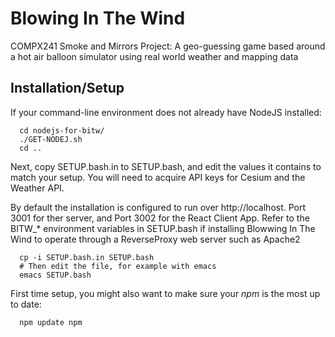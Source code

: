 # Blowing In The Wind

COMPX241 Smoke and Mirrors Project: A geo-guessing game based around a
hot air balloon simulator using real world weather and mapping data


## Installation/Setup

If your command-line environment does not already have NodeJS installed:

```
  cd nodejs-for-bitw/
  ./GET-NODEJ.sh
  cd ..
```

Next, copy SETUP.bash.in to SETUP.bash, and edit the values it contains
to match your setup.  You will need to acquire API keys for Cesium
and the Weather API.

By default the installation is configured to run over http://localhost.
Port 3001 for ther server, and Port 3002 for the React Client App.
Refer to the BITW_* environment variables in SETUP.bash if installing
Blowwing In The Wind to operate through a ReverseProxy web server
such as Apache2

```
  cp -i SETUP.bash.in SETUP.bash
  # Then edit the file, for example with emacs
  emacs SETUP.bash
```

First time setup, you might also want to make sure your _npm_ is the most
up to date:
```
  npm update npm
```

